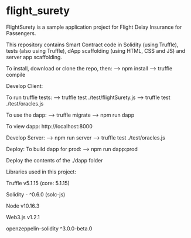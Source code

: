 # flight_surety

FlightSurety is a sample application project for Flight Delay Insurance for Passengers.

This repository contains Smart Contract code in Solidity (using Truffle), tests (also using Truffle), dApp scaffolding (using HTML, CSS and JS) and server app scaffolding.

To install, download or clone the repo, then:
--> npm install 
--> truffle compile

Develop Client:

To run truffle tests:
--> truffle test ./test/flightSurety.js 
--> truffle test ./test/oracles.js

To use the dapp:
--> truffle migrate
--> npm run dapp

To view dapp:
http://localhost:8000

Develop Server:
--> npm run server
--> truffle test ./test/oracles.js

Deploy:
To build dapp for prod:
--> npm run dapp:prod

Deploy the contents of the ./dapp folder

Libraries used in this project:

Truffle v5.1.15 (core: 5.1.15)

Solidity - ^0.6.0 (solc-js)

Node v10.16.3

Web3.js v1.2.1

openzeppelin-solidity ^3.0.0-beta.0
